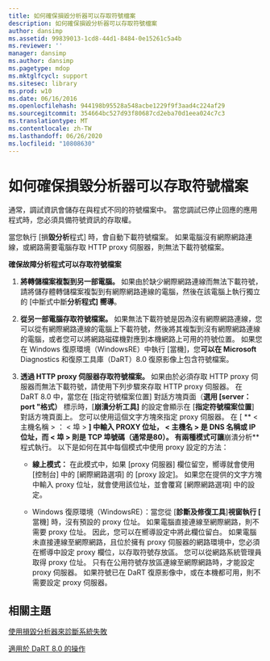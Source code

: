 ```yaml
---
title: 如何確保損毀分析器可以存取符號檔案
description: 如何確保損毀分析器可以存取符號檔案
author: dansimp
ms.assetid: 99839013-1cd8-44d1-8484-0e15261c5a4b
ms.reviewer: ''
manager: dansimp
ms.author: dansimp
ms.pagetype: mdop
ms.mktglfcycl: support
ms.sitesec: library
ms.prod: w10
ms.date: 06/16/2016
ms.openlocfilehash: 944198b95528a548acbe1229f9f3aad4c224af29
ms.sourcegitcommit: 354664bc527d93f80687cd2eba70d1eea024c7c3
ms.translationtype: MT
ms.contentlocale: zh-TW
ms.lasthandoff: 06/26/2020
ms.locfileid: "10808630"
---
```

# 如何確保損毀分析器可以存取符號檔案


通常，調試資訊會儲存在與程式不同的符號檔案中。 當您調試已停止回應的應用程式時，您必須具備符號資訊的存取權。

當您執行 [損**毀分析**程式] 時，會自動下載符號檔案。 如果電腦沒有網際網路連線，或網路需要電腦存取 HTTP proxy 伺服器，則無法下載符號檔案。

**確保故障分析程式可以存取符號檔案**

1.  **將轉儲檔案複製到另一部電腦。** 如果由於缺少網際網路連線而無法下載符號，請將儲存體轉儲檔案複製到有網際網路連線的電腦，然後在該電腦上執行獨立的 [中斷式中斷**分析程式] 嚮導**。

2.  **從另一部電腦存取符號檔案。** 如果無法下載符號是因為沒有網際網路連線，您可以從有網際網路連線的電腦上下載符號，然後將其複製到沒有網際網路連線的電腦，或者您可以將網路磁碟機對應到本機網路上可用的符號位置。 如果您在 Windows 復原環境（WindowsRE）中執行 [當機]，您**可以在 Microsoft** Diagnostics 和復原工具庫（DaRT）8.0 復原影像上包含符號檔案。

3.  **透過 HTTP proxy 伺服器存取符號檔案。** 如果由於必須存取 HTTP proxy 伺服器而無法下載符號，請使用下列步驟來存取 HTTP proxy 伺服器。 在 DaRT 8.0 中，當您在 [指定符號檔案位置] 對話方塊頁面（**選用 [server： port "格式）** 標示時，[**崩潰分析工具]** 的設定會顯示在 [**指定符號檔案位置**] 對話方塊頁面上。 您可以使用這個文字方塊來指定 proxy 伺服器。 在 [ ** &lt; 主機名稱 &gt; ： &lt; 埠 &gt; **] 中輸入 PROXY 位址， &lt; **主機**名 &gt; 是 DNS 名稱或 IP 位址，而 &lt; **埠** &gt; 則是 TCP 埠號碼（通常是80）。 有兩種模式可讓**崩潰分析**程式執行。 以下是如何在其中每個模式中使用 proxy 設定的方法：

    -   **線上模式：** 在此模式中，如果 [proxy 伺服器] 欄位留空，嚮導就會使用 [控制台] 中的 [網際網路選項] 的 [proxy 設定]。 如果您在提供的文字方塊中輸入 proxy 位址，就會使用該位址，並會覆寫 [網際網路選項] 中的設定。

    -   Windows 復原環境（WindowsRE）：當您從 [**診斷及修復工具**]**視窗執行 [** 當機] 時，沒有預設的 proxy 位址。 如果電腦直接連線至網際網路，則不需要 proxy 位址。 因此，您可以在嚮導設定中將此欄位留白。 如果電腦未直接連線至網際網路，且位於擁有 proxy 伺服器的網路環境中，您必須在嚮導中設定 proxy 欄位，以存取符號存放區。 您可以從網路系統管理員取得 proxy 位址。 只有在公用符號存放區連線至網際網路時，才能設定 proxy 伺服器。 如果符號已在 DaRT 復原影像中，或在本機都可用，則不需要設定 proxy 伺服器。

## 相關主題


[使用損毀分析器來診斷系統失敗](diagnosing-system-failures-with-crash-analyzer--dart-8.md)

[適用於 DaRT 8.0 的操作](operations-for-dart-80-dart-8.md)

 

 





